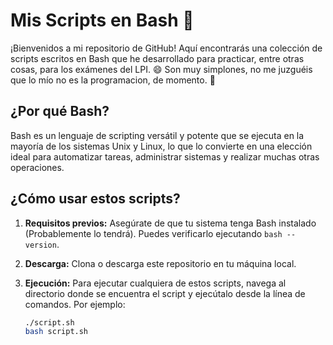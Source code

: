 # Mis Scripts en Bash :eyes:

¡Bienvenidos a mi repositorio de GitHub! Aquí encontrarás una colección de scripts escritos en Bash que he desarrollado para practicar, entre otras cosas, para los exámenes del LPI. :smile:
Son muy simplones, no me juzguéis que  lo mío no es la programacion, de momento. 🥲

## ¿Por qué Bash?

Bash es un lenguaje de scripting versátil y potente que se ejecuta en la mayoría de los sistemas Unix y Linux, lo que lo convierte en una elección ideal para automatizar tareas, administrar sistemas y realizar muchas otras operaciones. 

## ¿Cómo usar estos scripts?

1. **Requisitos previos:** Asegúrate de que tu sistema tenga Bash instalado (Probablemente lo tendrá).
Puedes verificarlo ejecutando `bash --version`.

3. **Descarga:** Clona o descarga este repositorio en tu máquina local.

4. **Ejecución:** Para ejecutar cualquiera de estos scripts, navega al directorio donde se encuentra el script y ejecútalo desde la línea de comandos. Por ejemplo:

   ```bash
   ./script.sh
   bash script.sh
